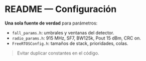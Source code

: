 # README — Configuración

**Una sola fuente de verdad** para parámetros:

- `fall_params.h`: umbrales y ventanas del detector.
- `radio_params.h`: 915 MHz, SF7, BW125k, Pout 15 dBm, CRC on.
- `FreeRTOSConfig.h`: tamaños de stack, prioridades, colas.

> Evitar duplicar constantes en el código.
